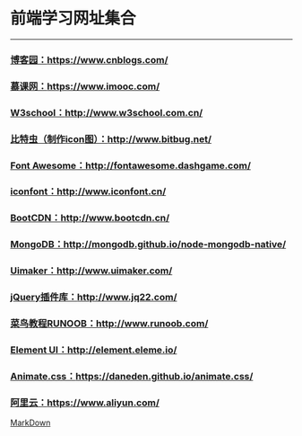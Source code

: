 # 前端学习网址集合

---

### [博客园：](https://www.cnblogs.com/)https://www.cnblogs.com/

### [慕课网：](https://www.imooc.com/)https://www.imooc.com/

### [W3school：](http://www.w3school.com.cn/)http://www.w3school.com.cn/

### [比特虫（制作icon图）：](http://www.bitbug.net/)http://www.bitbug.net/

### [Font Awesome：](http://fontawesome.dashgame.com/)http://fontawesome.dashgame.com/

### [iconfont：](http://www.iconfont.cn/)http://www.iconfont.cn/

### [BootCDN：](http://www.bootcdn.cn/)http://www.bootcdn.cn/

### [MongoDB：](http://mongodb.github.io/node-mongodb-native/)http://mongodb.github.io/node-mongodb-native/

### [Uimaker：](http://www.uimaker.com/)http://www.uimaker.com/

### [jQuery插件库：](http://www.jq22.com/)http://www.jq22.com/

### [菜鸟教程RUNOOB：](http://www.runoob.com/)http://www.runoob.com/

### [Element UI：](http://element.eleme.io/#/zh-CN)http://element.eleme.io/

### [Animate.css：](https://daneden.github.io/animate.css/)https://daneden.github.io/animate.css/

### [阿里云：](https://www.aliyun.com/)https://www.aliyun.com/

[MarkDown](https://www.appinn.com/markdown/)

